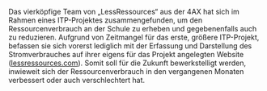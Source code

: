 Das vierköpfige Team von „LessRessources“ aus der 4AX hat sich im Rahmen eines ITP-Projektes zusammengefunden, um den Ressourcenverbrauch an der Schule zu erheben und gegebenenfalls auch zu reduzieren. Aufgrund von Zeitmangel für das erste, größere ITP-Projekt, befassen sie sich vorerst lediglich mit der Erfassung und Darstellung des Stromverbrauches auf ihrer eigens für das Projekt angelegten Website ([lessressources.com](lessressources.com)). Somit soll für die Zukunft bewerkstelligt werden, inwieweit sich der Ressourcenverbrauch in den vergangenen Monaten verbessert oder auch verschlechtert hat.
